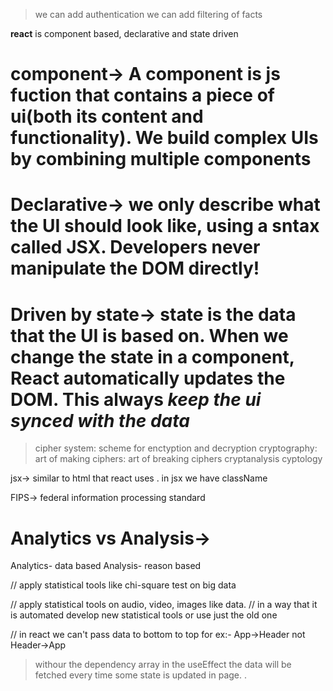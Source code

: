 > we can add authentication
> we can add filtering of facts

**react** is component based, declarative and state driven

# **component**-> A component is js fuction that contains a piece of ui(both its content and functionality). We build complex UIs by combining multiple components

# **Declarative**-> we only describe what the UI should look like, using a sntax called JSX. Developers never manipulate the DOM directly!

# **Driven by state**-> state is the data that the UI is based on. When we change the state in a component, React automatically updates the DOM. This always _keep the ui synced with the data_

> cipher system: scheme for enctyption and decryption
> cryptography: art of making ciphers: art of breaking ciphers
> cryptanalysis
> cyptology

jsx-> similar to html that react uses
. in jsx we have className

FIPS-> federal information processing standard

# Analytics vs Analysis->

Analytics- data based
Analysis- reason based

// apply statistical tools like chi-square test on big data

// apply statistical tools on audio, video, images like data.
// in a way that it is automated
develop new statistical tools or use just the old one

// in react we can't pass data to bottom to top for ex:-
App->Header not Header->App

> withour the dependency array in the useEffect the data will be fetched every time some state is updated in page.
> .
